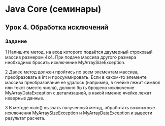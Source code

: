 # Java Core (семинары) 
## Урок 4. Обработка исключений
### Задание
1 Напишите метод, на вход которого подаётся двумерный строковый массив размером 4х4. При
подаче массива другого размера необходимо бросить исключение MyArraySizeException.

2 Далее метод должен пройтись по всем элементам массива, преобразовать в int и
просуммировать. Если в каком-то элементе массива преобразование не удалось (например, в
ячейке лежит символ или текст вместо числа), должно быть брошено исключение
MyArrayDataException с детализацией, в какой именно ячейке лежат неверные данные.

3 В методе main() вызвать полученный метод, обработать возможные исключения
MyArraySizeException и MyArrayDataException и вывести результат расчета.
